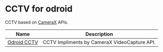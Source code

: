 # CCTV for odroid

CCTV based on [CameraX](https://developer.android.com/training/camerax) APIs.

| Name                                      | Description  |
| ----------------------------------------- | ------------ |
| [Odroid CCTV](odroidCCTV)              | CCTV Impliments by CameraX VideoCapture API. |
